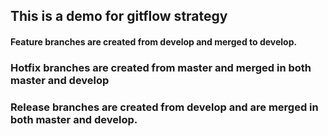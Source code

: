 ## This is a demo for gitflow strategy

#### Feature branches are created from develop and merged to develop.
### Hotfix branches are created from master and merged in both master and develop
### Release branches are created from develop and are merged in both master and develop.